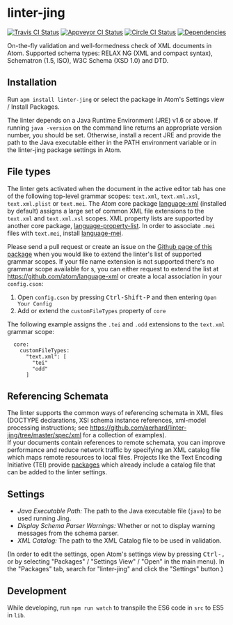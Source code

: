 # linter-jing

[![Travis CI Status](https://travis-ci.org/aerhard/linter-jing.svg?branch=master)](https://travis-ci.org/aerhard/linter-jing)
[![Appveyor CI Status](https://ci.appveyor.com/api/projects/status/github/aerhard/linter-jing?branch=master&svg=true)](https://ci.appveyor.com/project/aerhard/linter-jing)
[![Circle CI Status](https://circleci.com/gh/aerhard/linter-jing/tree/master.svg?style=shield&circle-token=93c48cdbcad41ba1b7cd08f231286b94b195de53)](https://circleci.com/gh/aerhard/linter-jing)
[![Dependencies](https://david-dm.org/aerhard/linter-jing.svg)](https://david-dm.org/aerhard/linter-jing)

On-the-fly validation and well-formedness check of XML documents in Atom. Supported schema types: RELAX NG (XML and compact syntax), Schematron (1.5, ISO), W3C Schema (XSD 1.0) and DTD.

## Installation

Run `apm install linter-jing` or select the package in Atom's Settings view / Install Packages.

The linter depends on a Java Runtime Environment (JRE) v1.6 or above. If running `java -version` on the command line returns an appropriate version number, you should be set. Otherwise, install a recent JRE and provide the path to the Java executable either in the PATH environment variable or in the linter-jing package settings in Atom.

## File types

The linter gets activated when the document in the active editor tab has one of the following top-level grammar scopes: `text.xml`, `text.xml.xsl`, `text.xml.plist` or `text.mei`. The Atom core package [language-xml](https://atom.io/packages/language-xml) (installed by default) assigns a large set of common XML file extensions to the `text.xml` and `text.xml.xsl` scopes. XML property lists are supported by another core package, [language-property-list](https://atom.io/packages/language-property-list). In order to associate `.mei` files with `text.mei`, install [language-mei](https://atom.io/packages/language-xml).

Please send a pull request or create an issue on the [Github page of this package](https://github.com/aerhard/linter-jing) when you would like to extend the linter's list of supported grammar scopes. If your file name extension is not supported there's no grammar scope available for s, you can either request to extend the list at https://github.com/atom/language-xml or create a local association in your `config.cson`:

1. Open `config.cson` by pressing <kbd>Ctrl-Shift-P</kbd> and then entering `Open Your Config`
2. Add or extend the `customFileTypes` property of `core`

The following example assigns the `.tei` and `.odd` extensions to the `text.xml` grammar scope:  

```
  core:
    customFileTypes:
      "text.xml": [
        "tei"
        "odd"
      ]
```

## Referencing Schemata

The linter supports the common ways of referencing schemata in XML files (DOCTYPE declarations, XSI schema instance references, xml-model processing instructions; see  https://github.com/aerhard/linter-jing/tree/master/spec/xml for a collection of examples).   
If your documents contain references to remote schemata, you can improve performance and reduce network traffic by specifying an XML catalog file which maps remote resources to local files. Projects like the Text Encoding Initiative (TEI) provide [packages](https://sourceforge.net/projects/tei/files/TEI-P5-all/) which already include a catalog file that can be added to the linter settings.

## Settings

* *Java Executable Path:* The path to the Java executable file (`java`) to be used running Jing.
* *Display Schema Parser Warnings:* Whether or not to display warning messages from the schema parser.
* *XML Catalog:* The path to the XML Catalog file to be used in validation.

(In order to edit the settings, open Atom's settings view by pressing <kbd>Ctrl-,</kbd> or by selecting "Packages" / "Settings View" / "Open" in the main menu). In the "Packages" tab, search for "linter-jing" and click the "Settings" button.)

## Development

While developing, run `npm run watch` to transpile the ES6 code in `src` to ES5 in `lib`.
